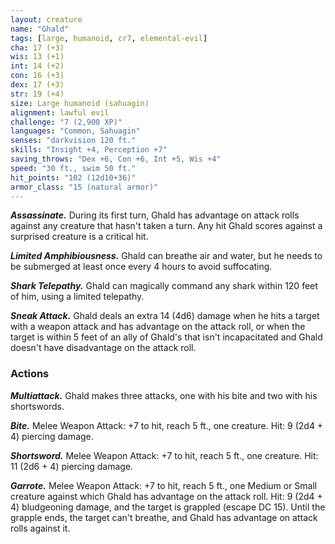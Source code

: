 ```yaml
---
layout: creature
name: "Ghald"
tags: [large, humanoid, cr7, elemental-evil]
cha: 17 (+3)
wis: 13 (+1)
int: 14 (+2)
con: 16 (+3)
dex: 17 (+3)
str: 19 (+4)
size: Large humanoid (sahuagin)
alignment: lawful evil
challenge: "7 (2,900 XP)"
languages: "Common, Sahuagin"
senses: "darkvision 120 ft."
skills: "Insight +4, Perception +7"
saving_throws: "Dex +6, Con +6, Int +5, Wis +4"
speed: "30 ft., swim 50 ft."
hit_points: "102 (12d10+36)"
armor_class: "15 (natural armor)"
---
```


***Assassinate.*** During its first turn, Ghald has advantage on attack rolls against any creature that hasn't taken a turn. Any hit Ghald scores against a surprised creature is a critical hit.

***Limited Amphibiousness.*** Ghald can breathe air and water, but he needs to be submerged at least once every 4 hours to avoid suffocating.

***Shark Telepathy.*** Ghald can magically command any shark within 120 feet of him, using a limited telepathy.

***Sneak Attack.*** Ghald deals an extra 14 (4d6) damage when he hits a target with a weapon attack and has advantage on the attack roll, or when the target is within 5 feet of an ally of Ghald's that isn't incapacitated and Ghald doesn't have disadvantage on the attack roll.

### Actions

***Multiattack.*** Ghald makes three attacks, one with his bite and two with his shortswords.

***Bite.*** Melee Weapon Attack: +7 to hit, reach 5 ft., one creature. Hit: 9 (2d4 + 4) piercing damage.

***Shortsword.*** Melee Weapon Attack: +7 to hit, reach 5 ft., one creature. Hit: 11 (2d6 + 4) piercing damage.

***Garrote.*** Melee Weapon Attack: +7 to hit, reach 5 ft., one Medium or Small creature against which Ghald has advantage on the attack roll. Hit: 9 (2d4 + 4) bludgeoning damage, and the target is grappled (escape DC 15). Until the grapple ends, the target can't breathe, and Ghald has advantage on attack rolls against it.